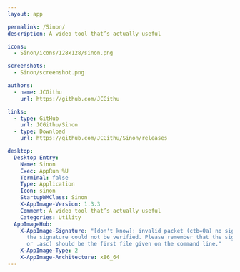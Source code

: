 ```yaml
---
layout: app

permalink: /Sinon/
description: A video tool that’s actually useful

icons:
  - Sinon/icons/128x128/sinon.png

screenshots:
  - Sinon/screenshot.png

authors:
  - name: JCGithu
    url: https://github.com/JCGithu

links:
  - type: GitHub
    url: JCGithu/Sinon
  - type: Download
    url: https://github.com/JCGithu/Sinon/releases

desktop:
  Desktop Entry:
    Name: Sinon
    Exec: AppRun %U
    Terminal: false
    Type: Application
    Icon: sinon
    StartupWMClass: Sinon
    X-AppImage-Version: 1.3.3
    Comment: A video tool that’s actually useful
    Categories: Utility
  AppImageHub:
    X-AppImage-Signature: "[don't know]: invalid packet (ctb=0a) no signature found
      the signature could not be verified. Please remember that the signature file (.sig
      or .asc) should be the first file given on the command line."
    X-AppImage-Type: 2
    X-AppImage-Architecture: x86_64
---
```

